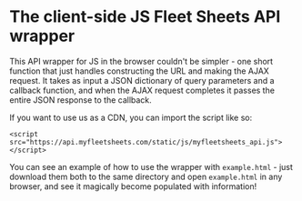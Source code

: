 # The client-side JS Fleet Sheets API wrapper

This API wrapper for JS in the browser couldn't be simpler - one short function that just handles constructing the URL and
making the AJAX request. It takes as input a JSON dictionary of query parameters and a callback function, and when the AJAX
request completes it passes the entire JSON response to the callback.

If you want to use us as a CDN, you can import the script like so:

```
<script src="https://api.myfleetsheets.com/static/js/myfleetsheets_api.js"></script>
```

You can see an example of how to use the wrapper with `example.html` - just download them both to the same directory and
open `example.html` in any browser, and see it magically become populated with information!
